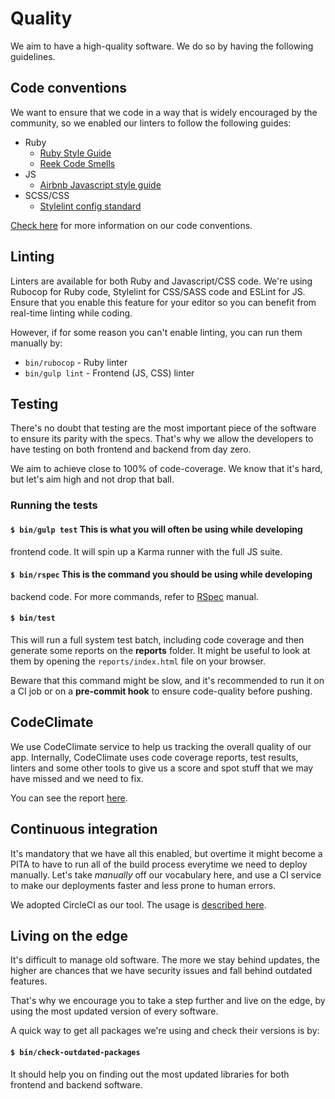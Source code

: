 # Quality

We aim to have a high-quality software. We do so by having the following
guidelines.

## Code conventions

We want to ensure that we code in a way that is widely encouraged by the
community, so we enabled our linters to follow the following guides:

* Ruby
  * [Ruby Style Guide](https://github.com/bbatsov/ruby-style-guide)
  * [Reek Code Smells](https://github.com/troessner/reek/blob/master/docs/Code-Smells.md)
* JS
  * [Airbnb Javascript style guide](https://github.com/airbnb/javascript)
* SCSS/CSS
  * [Stylelint config standard](https://github.com/stylelint/stylelint-config-standard)

[Check here](conventions.md) for more information on our code conventions.

## Linting

Linters are available for both Ruby and Javascript/CSS code. We're using
Rubocop for Ruby code, Stylelint for CSS/SASS code and ESLint for JS. Ensure
that you enable this feature for your editor so you can benefit from real-time
linting while coding.

However, if for some reason you can't enable linting, you can run them manually
by:

* `bin/rubocop` - Ruby linter
* `bin/gulp lint` - Frontend (JS, CSS) linter

## Testing

There's no doubt that testing are the most important piece of the software to
ensure its parity with the specs. That's why we allow the developers to have
testing on both frontend and backend from day zero.

We aim to achieve close to 100% of code-coverage. We know that it's hard, but
let's aim high and not drop that ball.

### Running the tests

#### `$ bin/gulp test` This is what you will often be using while developing
frontend code. It will spin up a Karma runner with the full JS suite.

#### `$ bin/rspec` This is the command you should be using while developing
backend code. For more commands, refer to [RSpec](http://rspec.info/) manual.

#### `$ bin/test`

This will run a full system test batch, including code coverage and then
generate some reports on the **reports** folder. It might be useful to look at
them by opening the `reports/index.html` file on your browser.

Beware that this command might be slow, and it's recommended to run it on a CI
job or on a **pre-commit hook** to ensure code-quality before pushing.

## CodeClimate

We use CodeClimate service to help us tracking the overall quality of our app.
Internally, CodeClimate uses code coverage reports, test results, linters and
some other tools to give us a score and spot stuff that we may have missed and
we need to fix.

You can see the report [here](https://codeclimate.com/github/kriansa/amelia).

## Continuous integration

It's mandatory that we have all this enabled, but overtime it might become a
PITA to have to run all of the build process everytime we need to deploy
manually. Let's take _manually_ off our vocabulary here, and use a CI service
to make our deployments faster and less prone to human errors.

We adopted CircleCI as our tool. The usage is [described here](ci.md).

## Living on the edge

It's difficult to manage old software. The more we stay behind updates, the
higher are chances that we have security issues and fall behind outdated
features.

That's why we encourage you to take a step further and live on the edge, by
using the most updated version of every software.

A quick way to get all packages we're using and check their versions is by:

#### `$ bin/check-outdated-packages`

It should help you on finding out the most updated libraries for both frontend
and backend software.
